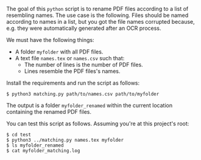 The goal of this `python` script is to rename PDF files according to a list of resembling names. The use case is the following. Files should be named according to names in a list, but you got the file names corrupted because, e.g. they were automatically generated after an OCR process.

We must have the following things:

- A folder `myfolder` with all PDF files.
- A text file `names.tex` or `names.csv` such that: 
  * The number of lines is the number of PDF files.
  * Lines resemble the PDF files's names. 


Install the requirements and run the script as follows:

```
$ python3 matching.py path/to/names.csv path/to/myfolder
```

The output is a folder `myfolder_renamed` within the current location containing the renamed PDF files.

You can test this script as follows. Assuming you're at this project's root:

```
$ cd test
$ python3 ../matching.py names.tex myfolder
$ ls myfolder_renamed
$ cat myfolder_matching.log
```